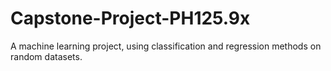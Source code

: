 # Capstone-Project-PH125.9x
A machine learning project, using classification and regression methods on random datasets.
